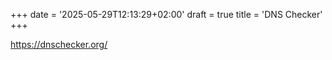 +++
date = '2025-05-29T12:13:29+02:00'
draft = true
title = 'DNS Checker'
+++

https://dnschecker.org/
